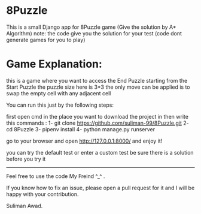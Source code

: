 # 8Puzzle
This is a small Django app for 8Puzzle game (Give the solution by A* Algorithm)
note: the code give you the solution for your test (code dont generate games for you to play)

# Game Explanation:
this is a game where you want to access the End Puzzle starting from the Start Puzzle
the puzzle size here is 3*3
the only move can be applied is to swap the empty cell with any adjacent cell


You can run this just by the following steps:

first open cmd in the place you want to download the project in
then write this commands :
1- git clone https://github.com/suliman-99/8Puzzle.git
2- cd 8Puzzle
3- pipenv install
4- python manage.py runserver

go to your browser and open http://127.0.0.1:8000/ and enjoy it!

you can try the default test or enter a custom test
be sure there is a solution before you try it

-----------------------------------------------

Feel free to use the code My Freind ^_^ .

If you know how to fix an issue, please open a pull request for it and I will be happy with your contribution.

Suliman Awad.
